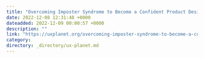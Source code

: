 ```yaml
---
title: "Overcoming Imposter Syndrome to Become a Confident Product Designer"
date: 2022-12-08 12:31:48 +0000
dateadded: 2022-12-09 00:00:57 +0000
description: ""
link: "https://uxplanet.org/overcoming-imposter-syndrome-to-become-a-confident-product-designer-cccef97e47da?source=rss----819cc2aaeee0---4"
category:
directory: _directory/ux-planet.md
---
```

